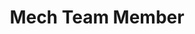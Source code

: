 ﻿---
layout: member
weight: 5000
name: Brian Tang
title: Mech Team Member		
project: chemecar
img: /assets/images/members/BRIANTANG.jpg
email: briantang051@gmail.com

biography: Brian is a second year chemical engineering student who has a passion for learning and teaching. He is currently a member of the mechanical team in chem-e-car and is focusing on a design for the chassis and wheelbase. Brian aspires to one day research synthesized meat proteins and plant based meat alternatives. 

linkedin: https://www.linkedin.com/in/brian-tang-144521153/
---
